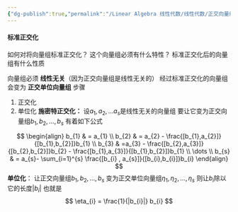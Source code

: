```yaml
---
{"dg-publish":true,"permalink":"/Linear Algebra 线性代数/线性代数/正交向量组与正交矩阵/工具箱：标准正交化/","tags":["线代","工具箱"]}
---
```


#### 标准正交化
如何对将向量组标准正交化？
这个向量组必须有什么特性？
标准正交化后的向量组有什么性质
 
向量组必须 **线性无关**（因为正交向量组是线性无关的）
经过标准正交化的向量组会变为 **正交单位向量组**
步骤
1. 正交化
2. 单位化
**施密特正交化：**
设$a_{1},a_{2},\dots a_{s}$是线性无关的向量组
要让它变为正交向量组$b_{1},b_{2},\dots ,b_{s}$
有着如下公式

$$
\begin{align}
b_{1} & = a_{1} \\
b_{2} & = a_{2} -  \frac{[b_{1},a_{2}]}{[b_{1},b_{2}]}b_{1} \\
b_{3}  & =a_{3} - \frac{[b_{2},a_{3}]}{[b_{2},b_{2}]}b_{2} - \frac{[b_{1},a_{3}]}{[b_{1},b_{2}]}b_{1} \\
\dots \\
b_{s}  & = a_{s}- \sum_{i=1}^{s} \frac{[b_{i} , a_{s}]}{[b_{i},b_{i}]}b_{i}
\end{align}
$$
**单位化**：
让正交向量组$b_{1},b_{2},\dots ,b_{s}$
变为正交单位向量组$\eta_{1} , \eta_{2} , \dots ,\eta_{s}$
则让$b_{i}$除以它的长度$|b_{i}|$
也就是
$$
\eta_{i} = \frac{1}{|b_{i}|} b_{i}
$$

